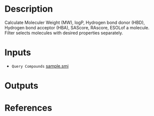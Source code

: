 <!-- @format -->

# Description
 Calculate Moleculer Weight (MW), logP, Hydrogen bond donor (HBD), Hydrogen bond acceptor (HBA), SAScore, RAscore, ESOLof a molecule.
Filter selects molecules with desired properties separately.
# Inputs
* `Query Compounds` [sample.smi](https://docs.ad3.io/media/apps/property/examples/input/example.smi)
# Outputs

# References
